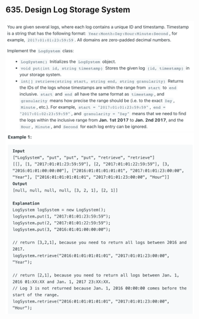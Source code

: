 ## 635. Design Log Storage System
![](img/2022-08-01-22-27-33.png)
![](img/2022-08-01-22-27-42.png)

